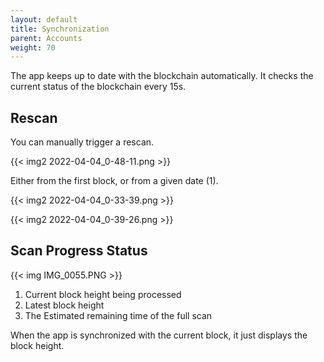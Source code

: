 ```yaml
---
layout: default
title: Synchronization
parent: Accounts
weight: 70
---
```


The app keeps up to date with the blockchain automatically. It checks
the current status of the blockchain every 15s.

## Rescan

You can manually trigger a rescan.

{{< img2 2022-04-04_0-48-11.png >}}

Either from the first block, or from
a given date (1).

{{< img2 2022-04-04_0-33-39.png >}}

{{< img2 2022-04-04_0-39-26.png >}}


## Scan Progress Status

{{< img IMG_0055.PNG >}}

1. Current block height being processed
2. Latest block height
3. The Estimated remaining time of the full scan

When the app is synchronized with the current block, it just displays
the block height.

